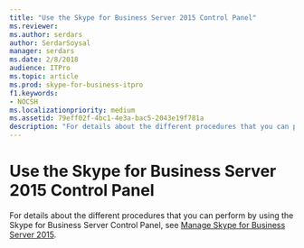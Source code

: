 ```yaml
---
title: "Use the Skype for Business Server 2015 Control Panel"
ms.reviewer: 
ms.author: serdars
author: SerdarSoysal
manager: serdars
ms.date: 2/8/2018
audience: ITPro
ms.topic: article
ms.prod: skype-for-business-itpro
f1.keywords:
- NOCSH
ms.localizationpriority: medium
ms.assetid: 79eff02f-4bc1-4e3a-bac5-2043e19f781a
description: "For details about the different procedures that you can perform by using the Skype for Business Server Control Panel, see Manage Skype for Business Server 2015."
---
```


# Use the Skype for Business Server 2015 Control Panel
 
For details about the different procedures that you can perform by using the Skype for Business Server Control Panel, see [Manage Skype for Business Server 2015](../../manage/manage.md).
  

